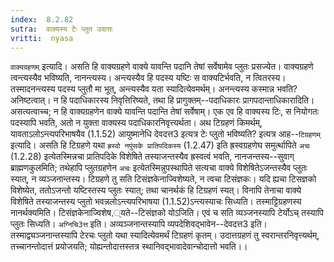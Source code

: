 ```yaml
---
index:  8.2.82
sutra:  वाक्यस्य टेः प्लुत उदात्तः
vritti:  nyasa
---
```


`वाक्यग्रहणम्` इत्यादि। असति हि वाक्यग्रहणे वाक्ये यावन्ति पदानि तेषां सर्वेषामेव प्लुतः प्रसज्येत। वाक्यग्रहणे त्वन्त्यस्यैव भविष्यति, नानन्त्यस्य। अन्त्यस्यैव हि पदस्य यष्टिः स वाक्यटिर्भवति, न त्वितरस्य। तस्मादनन्त्यस्य पदस्य प्लुतौ मा भूत्, अन्त्यस्यैव यता स्यादित्येवमर्थम्। अनन्त्यस्य कस्मान्न भवति? अनिष्टत्वात्। न हि पदाधिकारस्य निवृत्तिरिष्यते, तथा हि प्रागुक्तम्--पदाधिकारः प्रागपदान्ताधिकारादिति। असत्यत्वाच्च; न हि वाक्यग्रहणेन वाक्ये यावन्ति पदान्ति तेषां सर्वेषाम्। एक एव हि वाक्यस्य टिः, स नियोगतः पदस्यापि भवति, अतो न युक्ता वाक्यस्य पदाधिकारनिवृत्त्यर्थता।
अथ टिग्रहणं किमर्थम्, यावताऽलोऽन्त्यपरिभाषयैव (1.1.52) आयुष्मानेधि देवदत्त3 इत्यत्र टेः प्लुतो भविष्यति? इत्यत्र आह--`टिग्रहणम्` इत्यादि। असति हि टिग्रहणे यथा `ह्रस्वो नपुंसके प्रातिपदिकस्य` (1.2.47) इति ह्रस्वग्रहणेघ समुर्त्थापिते `अचः` (1.2.28) इत्येतस्मिन्नचा प्रातिपदिके विशेषिते तस्याजन्तस्यैव ह्रस्वत्वं भवति, नानजन्तस्य--सुवाग् ब्राह्मणकुलमिति; तथेहापि प्लुतग्रहणेन `अचः` इत्येतस्मिन्नुपस्थापिते सत्यचा वाक्ये विशेषितेऽजन्तस्यैव प्लुतः स्यात्, न व्यञ्जनान्तस्य। टिग्रहणे तु सति टिसंज्ञकेनाज्विशेष्यते, न त्वचा टिसंज्ञकः। यदि ह्यचा टिसज्ञको विशेष्येत, ततोऽजन्तो यष्टिस्तस्य प्लुतः स्यात्; तथा चानर्थकं हि टिग्रहणं स्यत्। विनापि तेनाचा वाक्ये विशेषिते तस्याजन्तस्य प्लुतो भवन्नलोऽन्त्यपरिभाषया (1.1.52)ऽन्त्यस्याचः सिध्यति। तस्माट्टिग्रहणस्य नानर्थक्यमिति। टिसंज्ञकेनाज्विशेष,्यते--टिसंज्ञको योऽजिति। एवं च सति व्यञ्जनस्यापि टेर्योऽच् तस्यापि प्लुतः सिध्यति। `अग्निचि3त्त` इति। अव्यञ्जनान्तस्यापि व्यपदेशिवद्भावेन--देवदत्त3 इति। तस्माद्व्यञ्जनान्तस्यापि टेरचः प्लुतो यथा स्यादित्येवमर्थं टिग्रहणं कृतम्।
उदात्तग्रहणं तु स्वरान्तरनिवृत्त्यर्थम्, तच्चानन्तोदात्तं प्रयोजयति; योह्यन्तोदात्तस्तत्र स्थानिवद्भावादेवान्चोदात्तो भवति।।

